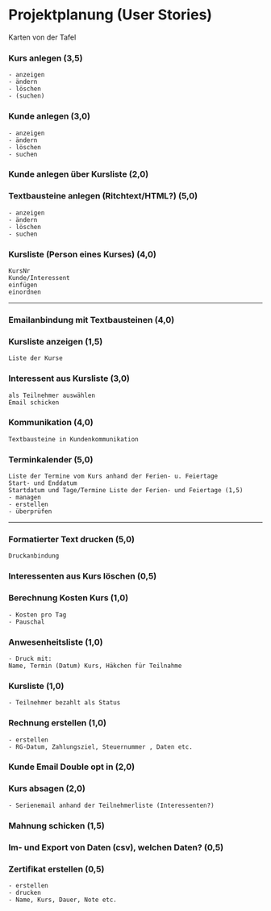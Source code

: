 # Projektplanung (User Stories)

Karten von der Tafel

### Kurs anlegen (3,5)

	- anzeigen
	- ändern
	- löschen
	- (suchen)

### Kunde anlegen (3,0)

    - anzeigen
	- ändern
	- löschen
	- suchen

### Kunde anlegen über Kursliste (2,0)

### Textbausteine anlegen (Ritchtext/HTML?) (5,0)

	- anzeigen
	- ändern
	- löschen
	- suchen

### Kursliste (Person eines Kurses) (4,0)

	KursNr
	Kunde/Interessent
	einfügen
	einordnen

---

### Emailanbindung mit Textbausteinen (4,0)

### Kursliste anzeigen (1,5)

	Liste der Kurse

### Interessent aus Kursliste (3,0)

	als Teilnehmer auswählen
	Email schicken

### Kommunikation (4,0)

	Textbausteine in Kundenkommunikation

### Terminkalender (5,0)

	Liste der Termine vom Kurs anhand der Ferien- u. Feiertage
	Start- und Enddatum
	Startdatum und Tage/Termine	Liste der Ferien- und Feiertage (1,5)
	- managen
	- erstellen
	- überprüfen

---

### Formatierter Text drucken (5,0)

	Druckanbindung

### Interessenten aus Kurs löschen (0,5)

### Berechnung Kosten Kurs (1,0)

	- Kosten pro Tag
	- Pauschal

### Anwesenheitsliste (1,0)

	- Druck mit:
	Name, Termin (Datum) Kurs, Häkchen für Teilnahme

### Kursliste (1,0)

	- Teilnehmer bezahlt als Status

### Rechnung erstellen (1,0)

	- erstellen
	- RG-Datum, Zahlungsziel, Steuernummer , Daten etc.

### Kunde Email Double opt in (2,0)

### Kurs absagen (2,0)

	- Serienemail anhand der Teilnehmerliste (Interessenten?)

### Mahnung schicken (1,5)

### Im- und Export von Daten (csv), welchen Daten? (0,5)

### Zertifikat erstellen (0,5)

	- erstellen
	- drucken
	- Name, Kurs, Dauer, Note etc.
